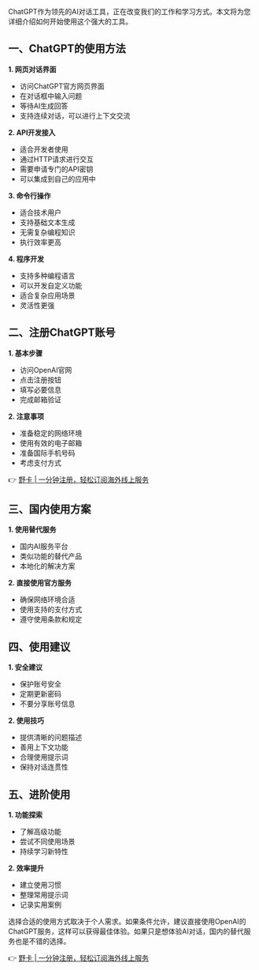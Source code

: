 ChatGPT作为领先的AI对话工具，正在改变我们的工作和学习方式。本文将为您详细介绍如何开始使用这个强大的工具。

## 一、ChatGPT的使用方法

**1. 网页对话界面**
- 访问ChatGPT官方网页界面
- 在对话框中输入问题
- 等待AI生成回答
- 支持连续对话，可以进行上下文交流

**2. API开发接入**
- 适合开发者使用
- 通过HTTP请求进行交互
- 需要申请专门的API密钥
- 可以集成到自己的应用中

**3. 命令行操作**
- 适合技术用户
- 支持基础文本生成
- 无需复杂编程知识
- 执行效率更高

**4. 程序开发**
- 支持多种编程语言
- 可以开发自定义功能
- 适合复杂应用场景
- 灵活性更强

## 二、注册ChatGPT账号

**1. 基本步骤**
- 访问OpenAI官网
- 点击注册按钮
- 填写必要信息
- 完成邮箱验证

**2. 注意事项**
- 准备稳定的网络环境
- 使用有效的电子邮箱
- 准备国际手机号码
- 考虑支付方式

👉 [野卡 | 一分钟注册，轻松订阅海外线上服务](https://bit.ly/bewildcard)

## 三、国内使用方案

**1. 使用替代服务**
- 国内AI服务平台
- 类似功能的替代产品
- 本地化的解决方案

**2. 直接使用官方服务**
- 确保网络环境合适
- 使用支持的支付方式
- 遵守使用条款和规定

## 四、使用建议

**1. 安全建议**
- 保护账号安全
- 定期更新密码
- 不要分享账号信息

**2. 使用技巧**
- 提供清晰的问题描述
- 善用上下文功能
- 合理使用提示词
- 保持对话连贯性

## 五、进阶使用

**1. 功能探索**
- 了解高级功能
- 尝试不同使用场景
- 持续学习新特性

**2. 效率提升**
- 建立使用习惯
- 整理常用提示词
- 记录实用案例

选择合适的使用方式取决于个人需求。如果条件允许，建议直接使用OpenAI的ChatGPT服务，这样可以获得最佳体验。如果只是想体验AI对话，国内的替代服务也是不错的选择。

👉 [野卡 | 一分钟注册，轻松订阅海外线上服务](https://bit.ly/bewildcard)